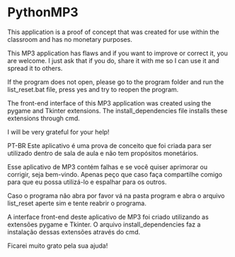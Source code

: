 # PythonMP3


This application is a proof of concept that was created for use within the classroom and has no monetary purposes.

This MP3 application has flaws and if you want to improve or correct it, you are welcome. I just ask that if you do, share it with me so I can use it and spread it to others.

If the program does not open, please go to the program folder and run the list_reset.bat file, press yes and try to reopen the program.

The front-end interface of this MP3 application was created using the pygame and Tkinter extensions. The install_dependencies file installs these extensions through cmd.

I will be very grateful for your help!


PT-BR
Este aplicativo é uma prova de conceito que foi criada para ser utilizado dentro de sala de aula e não tem propósitos monetários.

Esse aplicativo de MP3 contém falhas e se você quiser aprimorar ou corrigir, seja bem-vindo. Apenas peço que caso faça compartilhe comigo para que eu possa utilizá-lo e espalhar para os outros.

Caso o programa não abra por favor vá na pasta program e abra o arquivo list_reset aperte sim e tente reabrir o programa.

A interface front-end deste aplicativo de MP3 foi criado utilizando as extensões pygame e Tkinter. O arquivo install_dependencies faz a instalação dessas extensões através do cmd.

Ficarei muito grato pela sua ajuda!
